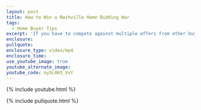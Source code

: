 ```yaml
---
layout: post
title: How to Win a Nashville Home Bidding War
tags:
  - Home Buyer Tips
excerpt: 'If you have to compete against multiple offers from other buyers for a home you want, there are a few steps you can take to give yourself a competitive edge.'
enclosure:
pullquote:
enclosure_type: video/mp4
enclosure_time:
use_youtube_image: true
youtube_alternate_image:
youtube_code: oy5L4H3_VvY
---
```



{% include youtube.html %}

{% include pullquote.html %}